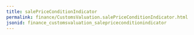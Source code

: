 ```yaml
---
title: salePriceConditionIndicator
permalink: finance/CustomsValuation.salePriceConditionIndicator.html
jsonid: finance_customsvaluation_salepriceconditionindicator
---
```

